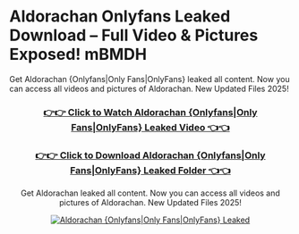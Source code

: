 # Aldorachan Onlyfans Leaked Download – Full Video & Pictures Exposed! mBMDH

Get Aldorachan {Onlyfans|Only Fans|OnlyFans} leaked all content. Now you can access all videos and pictures of Aldorachan. New Updated Files 2025!  
<div align="center">
  
### [👉👉 Click to Watch Aldorachan {Onlyfans|Only Fans|OnlyFans} Leaked Video 👈👈](https://links2leaks.com/aldorachan)  
### [👉👉 Click to Download Aldorachan {Onlyfans|Only Fans|OnlyFans} Leaked Folder 👈👈](https://links2leaks.com/aldorachan)  

Get Aldorachan leaked all content. Now you can access all videos and pictures of Aldorachan. New Updated Files 2025!  

[![Aldorachan {Onlyfans|Only Fans|OnlyFans} Leaked](https://i.ibb.co/93hzkbrt/l2l.gif)](https://links2leaks.com/aldorachan)  

</div>
